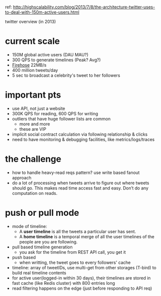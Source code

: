 ref: http://highscalability.com/blog/2013/7/8/the-architecture-twitter-uses-to-deal-with-150m-active-users.html


twitter overview (in 2013)
# current scale
- 150M global active users (DAU MAU?)
- 300 QPS to generate timelines (Peak? Avg?)
- [Firehose](https://www.pubnub.com/blog/what-is-a-data-firehose-api/) 22MB/s
- 400 million tweets/day
- 5 sec to broadcast a celebrity's tweet to her followers

# important pts
- use API, not just a website
- 300K QPS for reading, 600 QPS for writing
- outliers that have huge follower lists are common
  - more and more
  - these are VIP
- implicit social contract calculation via following relationship & clicks
- need to have monitoring & debugging facilities, like metrics/logs/traces

# the challenge
- how to handle heavy-read reqs pattern? use write based fanout approach
- do a lot of processing when tweets arrive to figure out where tweets should go. This makes read time access fast and easy. Don’t do any computation on reads.

# push or pull mode
- mode of timeline: 
  - A __user timeline__ is all the tweets a particular user has sent. 
  - A __home timeline__ is a temporal merge of all the user timelines of the people are you are following. 
- pull based timeline generation
  - you ask for the timeline from REST API call, you get it
- push based
  - when writting, the tweet goes to every followers' cache
- timeline: array of tweetIDs, use multi-get from other storages (T-bird) to build real timeline contents
- for active user(logged-in within 30 days), their timelines are stored in fast cache (like Redis cluster) with 800 entries long
- read filtering happens on the edge (just before responding to API req)


